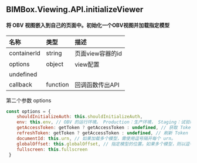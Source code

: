 ## BIMBox.Viewing.API.initializeViewer

#### 将 OBV 视图嵌入到自己的页面中。初始化一个OBV视图并加载指定模型

| 名称 | 类型 | 描述 |
| :--- | :--- | :--- |
| containerld | string | 页面view容器的id |
| options | object | view配置 |
| undefined |  |  |
| callback | function | 回调函数传出API |

第二个参数 options

```js
const options = {
    shouldInitializeAuth: this.shouldInitializeAuth,
    env: this.env, // OBV 的运行环境。 Production：生产环境， Staging：试验环境
    getAccessToken: getToken ? getAccessToken : undefined, // 获取 Token 的回调，一个页面中只需要获取一次即可
    refreshToken: getToken ? getAccessToken : undefined, // 刷新 Token 的回调，后台 API 可以提供刷新 Token的函数，而不是使用获取 Token 的函数。
    documentId: this.urn, // 如果加载多个模型，需使用逗号隔开每个 urn。
    globalOffset: this.globalOffset, // 指定模型的位置。如果多个模型，则以逗号隔开；必须与 documentId 指定的模型个数一致。
    fullscreen: this.fullscreen
 }
```



